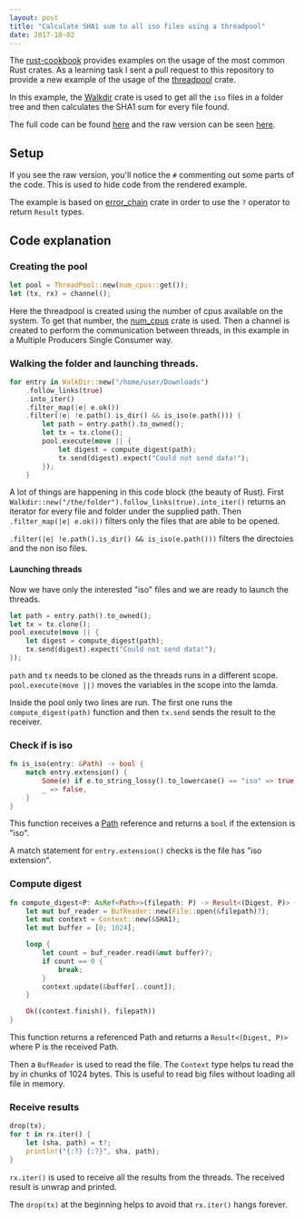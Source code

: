 ```yaml
---
layout: post
title: "Calculate SHA1 sum to all iso files using a threadpool"
date: 2017-10-02
---
```


The [rust-cookbook](https://rust-lang-nursery.github.io/rust-cookbook/) provides examples on the usage of the most common Rust crates. As a learning task I sent a pull request to this repository to provide a new example of the usage of the [threadpool](https://docs.rs/threadpool/1.7.0/threadpool/) crate.

In this example, the [Walkdir](https://docs.rs/walkdir/1.0.7/walkdir/) crate is used to get all the `iso` files in a folder tree and then calculates the SHA1 sum for every file found.

The full code can be found [here](https://rust-lang-nursery.github.io/rust-cookbook/concurrency.html#ex-threadpool-walk) and the raw version can be seen [here](https://github.com/rust-lang-nursery/rust-cookbook/blob/master/src/concurrency.md).

## Setup

If you see the raw version, you'll notice the `#` commenting out some parts of the code. This is used to hide code from the rendered example.

The example is based on [error_chain](https://github.com/rust-lang-nursery/error-chain) crate in order to use the `?` operator to return `Result` types.

## Code explanation

### Creating the pool

```rust
let pool = ThreadPool::new(num_cpus::get());
let (tx, rx) = channel();
```

Here the threadpool is created using the number of cpus available on the system. To get that number, the [num_cpus](https://docs.rs/num_cpus/1.7.0/num_cpus/) crate is used. Then a channel is created to perform the communication between threads, in this example in a Multiple Producers Single Consumer way.

### Walking the folder and launching threads.

```rust
for entry in WalkDir::new("/home/user/Downloads")
    .follow_links(true)
    .into_iter()
    .filter_map(|e| e.ok())
    .filter(|e| !e.path().is_dir() && is_iso(e.path())) {
        let path = entry.path().to_owned();
        let tx = tx.clone();
        pool.execute(move || {
            let digest = compute_digest(path);
            tx.send(digest).expect("Could not send data!");
        });
    }
```

A lot of things are happening in this code block (the beauty of Rust). First `Walkdir::new("/the/folder").follow_links(true).into_iter()` returns an iterator for every file and folder under the supplied path. Then `.filter_map(|e| e.ok())` filters only the files that are able to be opened.

`.filter(|e| !e.path().is_dir() && is_iso(e.path()))` filters the directoies and the non iso files.

#### Launching threads

Now we have only the interested "iso" files and we are ready to launch the threads.

```rust
let path = entry.path().to_owned();
let tx = tx.clone();
pool.execute(move || {
    let digest = compute_digest(path);
    tx.send(digest).expect("Could not send data!");
});
```

`path` and `tx` needs to be cloned as the threads runs in a different scope. `pool.execute(move ||)` moves the variables in the scope into the lamda.

Inside the pool only two lines are run. The first one runs the `compute_digest(path)` function and then `tx.send` sends the result to the receiver.

### Check if is iso

```rust
fn is_iso(entry: &Path) -> bool {
    match entry.extension() {
        Some(e) if e.to_string_lossy().to_lowercase() == "iso" => true,
        _ => false,
    }
}
```

This function receives a [Path](https://doc.rust-lang.org/std/path/struct.Path.html) reference and returns a `bool` if the extension is "iso".

A match statement for `entry.extension()` checks is the file has "iso extension".

### Compute digest

```rust
fn compute_digest<P: AsRef<Path>>(filepath: P) -> Result<(Digest, P)> {
    let mut buf_reader = BufReader::new(File::open(&filepath)?);
    let mut context = Context::new(&SHA1);
    let mut buffer = [0; 1024];

    loop {
        let count = buf_reader.read(&mut buffer)?;
        if count == 0 {
            break;
        }
        context.update(&buffer[..count]);
    }

    Ok((context.finish(), filepath))
}
```

This function returns a referenced Path and returns a `Result<(Digest, P)>` where P is the received Path.

Then a `BufReader` is used to read the file. The `Context` type helps tu read the by in chunks of 1024 bytes. This is useful to read big files without loading all file in memory.

### Receive results

```rust
drop(tx);
for t in rx.iter() {
    let (sha, path) = t?;
    println!("{:?} {:?}", sha, path);
}
```

`rx.iter()` is used to receive all the results from the threads. The received result is unwrap and printed.

The `drop(tx)` at the beginning helps to avoid that `rx.iter()` hangs forever.
